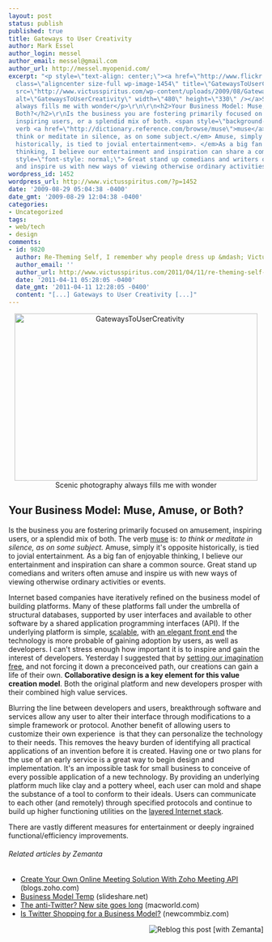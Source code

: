 ```yaml
---
layout: post
status: publish
published: true
title: Gateways to User Creativity
author: Mark Essel
author_login: messel
author_email: messel@gmail.com
author_url: http://messel.myopenid.com/
excerpt: "<p style=\"text-align: center;\"><a href=\"http://www.flickr.com/photos/23045224@N04/\"><img
  class=\"aligncenter size-full wp-image-1454\" title=\"GatewaysToUserCreativity\"
  src=\"http://www.victusspiritus.com/wp-content/uploads/2009/08/GatewaysToUserCreativity.jpg\"
  alt=\"GatewaysToUserCreativity\" width=\"480\" height=\"330\" /></a>Scenic photography
  always fills me with wonder</p>\r\n\r\n<h2>Your Business Model: Muse, Amuse, or
  Both?</h2>\r\nIs the business you are fostering primarily focused on amusement,
  inspiring users, or a splendid mix of both. <span style=\"background-color: #ffffff;\">The
  verb <a href=\"http://dictionary.reference.com/browse/muse\">muse</a> is: <em>to
  think or meditate in silence, as on some subject.</em> Amuse, simply it's opposite
  historically, is tied to jovial entertainment<em>. </em>As a big fan of enjoyable
  thinking, I believe our entertainment and inspiration can share a common source.<em><span
  style=\"font-style: normal;\"> Great stand up comedians and writers often amuse
  and inspire us with new ways of viewing otherwise ordinary activities or events."
wordpress_id: 1452
wordpress_url: http://www.victusspiritus.com/?p=1452
date: '2009-08-29 05:04:38 -0400'
date_gmt: '2009-08-29 12:04:38 -0400'
categories:
- Uncategorized
tags:
- web/tech
- design
comments:
- id: 9820
  author: Re-Theming Self, I remember why people dress up &mdash; Victus Spiritus
  author_email: ''
  author_url: http://www.victusspiritus.com/2011/04/11/re-theming-self-i-remember-why-people-dress-up/
  date: '2011-04-11 05:28:05 -0400'
  date_gmt: '2011-04-11 12:28:05 -0400'
  content: "[...] Gateways to User Creativity [...]"
---
```

<p style="text-align: center;"><a href="http://www.flickr.com/photos/23045224@N04/"><img class="aligncenter size-full wp-image-1454" title="GatewaysToUserCreativity" src="http://www.victusspiritus.com/wp-content/uploads/2009/08/GatewaysToUserCreativity.jpg" alt="GatewaysToUserCreativity" width="480" height="330" /></a>Scenic photography always fills me with wonder</p>
<h2>Your Business Model: Muse, Amuse, or Both?</h2>
<p>Is the business you are fostering primarily focused on amusement, inspiring users, or a splendid mix of both. <span style="background-color: #ffffff;">The verb <a href="http://dictionary.reference.com/browse/muse">muse</a> is: <em>to think or meditate in silence, as on some subject.</em> Amuse, simply it's opposite historically, is tied to jovial entertainment<em>. </em>As a big fan of enjoyable thinking, I believe our entertainment and inspiration can share a common source.<em><span style="font-style: normal;"> Great stand up comedians and writers often amuse and inspire us with new ways of viewing otherwise ordinary activities or events.<a id="more"></a><a id="more-1452"></a><br />
</span></em></span></p>
<p><span style="background-color: #ffffff;"><em><span style="font-style: normal;">Internet based companies have iteratively refined on the business model of building platforms. Many of these platforms fall under the umbrella of structural databases, supported by user interfaces and available to other software by a shared application programming interfaces (API). If the underlying platform is simple, <a href="http://www.victusspiritus.com/2009/08/11/can-your-concept-scale/">scalable</a>, with <a href="http://www.victusspiritus.com/2009/08/27/excellent-content-still-requires-a-pretty-package/">an elegant front end</a> the technology is more probable of gaining adoption by users, as well as developers. I can't stress enough how important it is to inspire and gain the interest of developers. Yesterday I suggested that by <a href="http://www.victusspiritus.com/2009/08/28/if-you-love-your-imagination-set-it-free/">setting our imagination free</a>, and not forcing it down a preconceived path, our creations can gain a life of their own. <span style="background-color: #ffffff;"><strong>Collaborative design is a key element for this value creation model</strong>. Both the original platform and new developers prosper with their combined high value services.</span></span></em></span></p>
<p><span style="background-color: #ffffff;"><em><span style="font-style: normal;"><span style="background-color: #ffffff;">Blurring the line between developers and users, breakthrough software and services allow any user to alter their interface through modifications to a simple framework or protocol. Another benefit of allowing users to customize their own experience  is that they can personalize the technology to their needs. This removes the heavy burden of identifying all practical applications of an invention before it is created. Having one or two plans for the use of an early service is a great way to begin design and implementation. It's an impossible task for small business to conceive of every possible application of a new technology. By providing an underlying platform much like clay and a pottery wheel, each user can mold and shape the substance of a tool to conform to their ideals. Users can communicate to each other (and remotely) through specified protocols and continue to build up higher functioning utilities on the <a href="http://www.victusspiritus.com/2009/07/17/layered-internet-apps-real-time-search-as-virtual-assistant/">layered Internet stack</a>.</span></span></em></span></p>
<p><span style="background-color: #ffffff;"><em><span style="font-style: normal;">There are vastly different measures for entertainment </span><span style="font-style: normal; background-color: #ffffff;">or deeply ingrained functional/efficiency improvements.</span></em></span></p>
<h6 class="zemanta-related-title" style="font-size: 1em;">Related articles by Zemanta</h6>
<ul class="zemanta-article-ul">
<li class="zemanta-article-ul-li"><a href="http://blogs.zoho.com/general/create-your-own-online-meeting-solution-with-zoho-meeting-api">Create Your Own Online Meeting Solution With Zoho Meeting API</a> (blogs.zoho.com)</li>
<li class="zemanta-article-ul-li"><span style="background-color: #ffffff;"><a href="http://www.slideshare.net/cgiardini/business-model-temp">Business Model Temp</a> (slideshare.net)</span></li>
<li class="zemanta-article-ul-li"><a href="http://www.macworld.com/article/142428/2009/08/woofer.html?lsrc=rss_main">The anti-Twitter? New site goes long</a> (macworld.com)</li>
<li class="zemanta-article-ul-li"><a href="http://www.newcommbiz.com/is-twitter-shopping-for-a-business-model/">Is Twitter Shopping for a Business Model?</a> (newcommbiz.com)</li>
</ul>
<div class="zemanta-pixie" style="margin-top: 10px; height: 15px;"><a class="zemanta-pixie-a" title="Reblog this post [with Zemanta]" href="http://reblog.zemanta.com/zemified/facc0fec-c33a-4af7-a0d5-fcdbe2a24731/"><img class="zemanta-pixie-img" style="border: none; float: right;" src="http://img.zemanta.com/reblog_e.png?x-id=facc0fec-c33a-4af7-a0d5-fcdbe2a24731" alt="Reblog this post [with Zemanta]" /></a><span class="zem-script more-related pretty-attribution"><script src="http://static.zemanta.com/readside/loader.js" type="text/javascript"></script></span></div>
